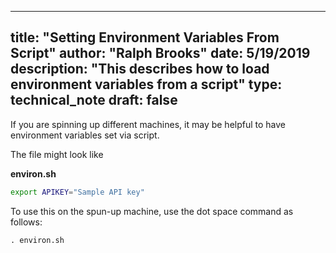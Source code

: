 
---
title: "Setting Environment Variables From Script"
author: "Ralph Brooks"
date: 5/19/2019
description: "This describes how to load environment variables from a script"
type: technical_note
draft: false
---

If you are spinning up different machines, it may be helpful to have environment variables set via script.

The file might look like

**environ.sh**
```bash
export APIKEY="Sample API key"
```

To use this on the spun-up machine, use the dot space command as follows:

```. environ.sh```
